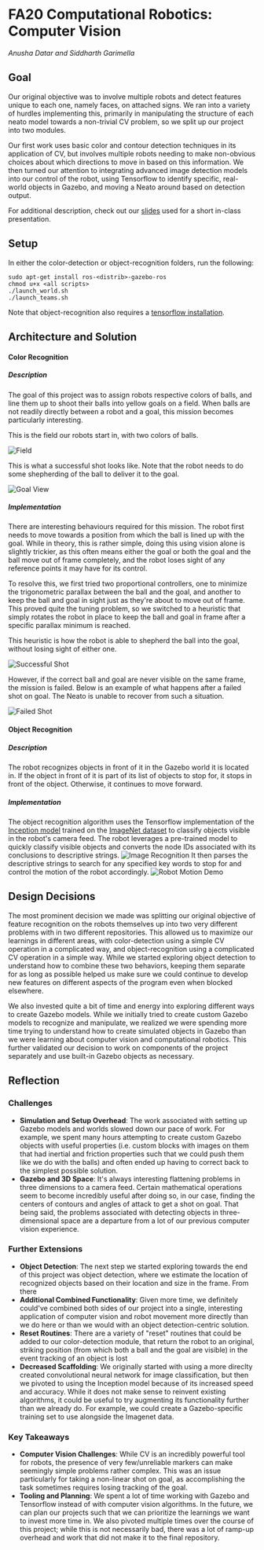 # FA20 Computational Robotics: Computer Vision
*Anusha Datar and Siddharth Garimella*

## Goal
Our original objective was to involve multiple robots and detect features unique to each one, namely faces, on attached signs. We ran into a variety of hurdles implementing this, primarily in manipulating the structure of each neato model towards a non-trivial CV problem, so we split up our project into two modules. 

Our first work uses basic color and contour detection techniques in its application of CV, but involves multiple robots needing to make non-obvious choices about which directions to move in based on this information. We then turned our attention to integrating advanced image detection models into our control of the robot, using Tensorflow to identify specific, real-world objects in Gazebo, and moving a Neato around based on detection output.

For additional description, check out our [slides](https://docs.google.com/presentation/d/1nPLtq9eyAMEVSnmMnp5jCFqk2ZzJbMADbzZNVc6cvLE/edit?usp=sharing) used for a short in-class presentation.

## Setup

In either the color-detection or object-recognition folders, run the following:
```
sudo apt-get install ros-<distrib>-gazebo-ros 
chmod u+x <all scripts>
./launch_world.sh
./launch_teams.sh
```
Note that object-recognition also requires a [tensorflow installation](https://www.tensorflow.org/install).

## Architecture and Solution

#### Color Recognition
##### Description
The goal of this project was to assign robots respective colors of balls, and line them up to shoot their balls into yellow goals on a field. When balls are not readily directly between a robot and a goal, this mission becomes particularly interesting.

This is the field our robots start in, with two colors of balls.

![Field](assets/color-detection/field)

This is what a successful shot looks like. Note that the robot needs to do some shepherding of the ball to deliver it to the goal.

![Goal View](assets/color-detection/goal_view.gif)

##### Implementation
There are interesting behaviours required for this mission. The robot first needs to move towards a position from which the ball is lined up with the goal. While in theory, this is rather simple, doing this using vision alone is slightly trickier, as this often means either the goal or both the goal and the ball move out of frame completely, and the robot loses sight of any reference points it may have for its control. 

To resolve this, we first tried two proportional controllers, one to minimize the trigonometric parallax between the ball and the goal, and another to keep the ball and goal in sight just as they're about to move out of frame. This proved quite the tuning problem, so we switched to a heuristic that simply rotates the robot in place to keep the ball and goal in frame after a specific parallax minimum is reached.

This heuristic is how the robot is able to shepherd the ball into the goal, without losing sight of either one.

![Successful Shot](assets/color-detection/shot_success.gif)

However, if the correct ball and goal are never visible on the same frame, the mission is failed. Below is an example of what happens after a failed shot on goal. The Neato is unable to recover from such a situation.

![Failed Shot](assets/color-detection/shot_failure.gif)

#### Object Recognition
##### Description
The robot recognizes objects in front of it in the Gazebo world it is located in. If the object in front of it is part of its list of objects to stop for, it stops in front of the object. Otherwise, it continues to move forward.
##### Implementation
The object recognition algorithm uses the Tensorflow implementation of the [Inception model](https://www.tensorflow.org/api_docs/python/tf/keras/applications/InceptionV3) trained on the [ImageNet dataset](http://www.image-net.org/) to classify objects visible in the robot's camera feed. The robot leverages a pre-trained model to quickly classify visible objects and converts the node IDs associated with its conclusions to descriptive strings. 
![Image Recognition](assets/object-recognition/imagenet_screenshot.png)
It then parses the descriptive strings to search for any specified key words to stop for and control the motion of the robot accordingly.
![Robot Motion Demo](assets/object-recognition/object-recognition-demo.gif)


## Design Decisions
The most prominent decision we made was splitting our original objective of feature recognition on the robots themselves up into two very different problems with in two different repositories. This allowed us to maximize our learnings in different areas, with color-detection using a simple CV operation in a complicated way, and object-recognition using a complicated CV operation in a simple way. While we started exploring object detection to understand how to combine these two behaviors, keeping them separate for as long as possible helped us make sure we could continue to develop new features on different aspects of the program even when blocked elsewhere.

We also invested quite a bit of time and energy into exploring different ways to create Gazebo models. While we initially tried to create custom Gazebo models to recognize and manipulate, we realized we were spending more time trying to understand how to create simulated objects in Gazebo than we were learning about computer vision and computational robotics. This further validated our decision to work on components of the project separately and use built-in Gazebo objects as necessary.

## Reflection

### Challenges
- **Simulation and Setup Overhead**: The work associated with setting up Gazebo models and worlds slowed down our pace of work. For example, we spent many hours attempting to create custom Gazebo objects with useful properties (i.e. custom blocks with images on them that had inertial and friction properties such that we could push them like we do with the balls) and often ended up having to correct back to the simplest possible solution. 
- **Gazebo and 3D Space**: It's always interesting flattening problems in three dimensions to a camera feed. Certain mathematical operations seem to become incredibly useful after doing so, in our case, finding the centers of contours and angles of attack to get a shot on goal. That being said, the problems associated with detecting objects in three-dimensional space are a departure from a lot of our previous computer vision experience. 

### Further Extensions
- **Object Detection**: The next step we started exploring towards the end of this project was object detection, where we estimate the location of recognized objects based on their location and size in the frame. From there 
- **Additional Combined Functionality**: Given more time, we definitely could've combined both sides of our project into a single, interesting application of computer vision and robot movement more directly than we do here or than we would with an object detection-centric solution.
- **Reset Routines**: There are a variety of "reset" routines that could be added to our color-detection module, that return the robot to an original, striking position (from which both a ball and the goal are visible) in the event tracking of an object is lost
- **Decreased Scaffolding**: We originally started with using a more direclty created convolutional neural network for image classification, but then we pivoted to using the Inception model because of its increased speed and accuracy. While it does not make sense to reinvent existing algorithms, it could be useful to try augmenting its functionality further than we already do. For example, we could create a Gazebo-specific training set to use alongside the Imagenet data.

### Key Takeaways
- **Computer Vision Challenges**: While CV is an incredibly powerful tool for robots, the presence of very few/unreliable markers can make seemingly simple problems rather complex. This was an issue particularly for taking a non-linear shot on goal, as accomplishing the task sometimes requires losing tracking of the goal.
- **Tooling and Planning**: We spent a lot of time working with Gazebo and Tensorflow instead of with computer vision algorithms. In the future, we can plan our projects such that we can prioritize the learnings we want to invest more time in. We also pivoted multiple times over the course of this project; while this is not necessarily bad, there was a lot of ramp-up overhead and work that did not make it to the final repository. 
